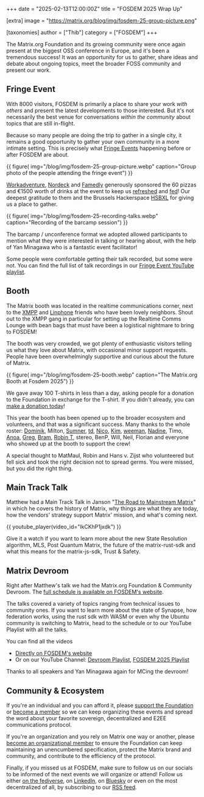 +++
date = "2025-02-13T12:00:00Z"
title = "FOSDEM 2025 Wrap Up"

[extra]
image = "https://matrix.org/blog/img/fosdem-25-group-picture.png"

[taxonomies]
author = ["Thib"]
category = ["FOSDEM"]
+++

The Matrix.org Foundation and its growing community were once again present at the biggest OSS conference in Europe, and it's been a tremendous success! It was an opportunity for us to gather, share ideas and debate about ongoing topics, meet the broader FOSS community and present our work.

## Fringe Event

With 8000 visitors, FOSDEM is primarily a place to share your work *with others* and present the latest developments to those interested. But it's not necessarily the best venue for conversations *within the community* about topics that are still in-flight.

Because so many people are doing the trip to gather in a single city, it remains a good opportunity to gather your own community in a more intimate setting. This is precisely what [Fringe Events](https://fosdem.org/2025/fringe/) happening before or after FOSDEM are about.

<!-- more -->

{{ figure(
    img="/blog/img/fosdem-25-group-picture.webp"
    caption="Group photo of the people attending the fringe event")
}}

[Workadventure](https://workadventu.re?ref=matrix.org), [Nordeck](https://nordeck.net?ref=matrix.org) and [Famedly](https://www.famedly.com?ref=matrix.org) generously sponsored the 60 pizzas and €1500 worth of drinks at the event to keep us [refreshed](https://mamot.fr/@thibaultamartin/113924167366538711) and [fed](https://mamot.fr/@thibaultamartin/113924626402982834)! Our deepest gratitude to them and the Brussels Hackerspace [HSBXL](https://hsbxl.be/) for giving us a place to gather.

{{ figure(
    img="/blog/img/fosdem-25-recording-talks.webp"
    caption="Recording of the barcamp session")
}}

The barcamp / unconference format we adopted allowed participants to mention what they were interested in talking or hearing about, with the help of Yan Minagawa who is a fantastic event facilitator!

Some people were comfortable getting their talk recorded, but some were not. You can find the full list of talk recordings in our [Fringe Event YouTube playlist](https://www.youtube.com/playlist?list=PLl5dnxRMP1hXKr5m42rBgcFjZ2Ar8vIUb).

## Booth

The Matrix booth was located in the realtime communications corner, next to the [XMPP](https://xmpp.org/) and [Linphone](https://www.linphone.org/en/homepage-linphone/) friends who have been lovely neighbors. Shout out to the XMPP gang in particular for setting up the Realtime Comms Lounge with bean bags that must have been a logistical nightmare to bring to FOSDEM!

The booth was very crowded, we got plenty of enthusiastic visitors telling us what they love about Matrix, with occasional minor support requests. People have been overwhelmingly supportive and curious about the future of Matrix.

{{ figure(
    img="/blog/img/fosdem-25-booth.webp"
    caption="The Matrix.org Booth at Fosdem 2025")
}}

We gave away 100 T-shirts in less than a day, asking people for a donation to the Foundation in exchange for the T-shirt. If you didn't already, you can [make a donation today](/support/)!

This year the booth has been opened up to the broader ecosystem and volunteers, and that was a significant success. Many thanks to the whole roster: [Dominik](https://dominik-rimpf.de), Milton, [Sumner](https://sumnerevans.com/), [td](https://technodisaster.com/), [Nico](https://neko.dev), [Kim](https://matrix.to/#/@kim:sosnowkadub.de), [weeman](https://chaos.social/@weeman), [Nadine](https://www.linkedin.com/in/nadine-minagawa-2183954), Timo, [Anoa](https://matrix.to/#/@andrewm:element.io), [Greg](https://emeraldreverie.org/), [Bram](https://matrix.to/#/@bram:matrix.directory), [Robin T](https://robin.town/), stereo, BenP, Will, Neil, Florian and everyone who showed up at the booth to support the crew!

A special thought to MatMaul, Robin and Hans v. Zijst who volunteered but fell sick and took the right decision not to spread germs. You were missed, but you did the right thing.

## Main Track Talk

Matthew had a Main Track Talk in Janson "[The Road to Mainstream Matrix](https://fosdem.org/2025/schedule/event/fosdem-2025-6274-the-road-to-mainstream-matrix/)" in which he covers the history of Matrix, why things are what they are today, how the vendors' strategy support Matrix' mission, and what's coming next.

{{ youtube_player(video_id="lkCKhP1jxdk") }}

Give it a watch if you want to learn more about the new State Resolution algorithm, MLS, Post Quantum Matrix, the future of the matrix-rust-sdk and what this means for the matrix-js-sdk, Trust & Safety.

## Matrix Devroom

Right after Matthew's talk we had the Matrix.org Foundation & Community Devroom. The [full schedule is available on FOSDEM's website](https://fosdem.org/2025/schedule/track/matrix/).

The talks covered a variety of topics ranging from technical issues to community ones. If you want to learn more about the state of Synapse, how federation works, using the rust sdk with WASM or even why the Ubuntu community is switching to Matrix, head to the schedule or to our YouTube Playlist with all the talks.

You can find all the videos

- [Directly on FOSDEM's website](https://fosdem.org/2025/schedule/track/matrix/)
- Or on our YouTube Channel: [Devroom Playlist](https://www.youtube.com/playlist?list=PLl5dnxRMP1hWWG7TzAvoRLL6jG6wzrhdx), [FOSDEM 2025 Playlist](https://www.youtube.com/playlist?list=PLl5dnxRMP1hWBVT4JEteJCX1yiycW55v9)

Thanks to all speakers and Yan Minagawa again for MCing the devroom!

## Community & Ecosystem

If you're an individual and you can afford it, please [support the Foundation](/support) or [become a member](/membership) so we can keep organizing these events and spread the word about your favorite sovereign, decentralized and E2EE communications protocol.

If you're an organization and you rely on Matrix one way or another, please [become an organizational member](/membership) to ensure the Foundation can keep maintaining an unencumbered specification, protect the Matrix brand and community, and contribute to the efficiency of the protocol.

Finally, if you missed us at FOSDEM, make sure to follow us on our socials to be informed of the next events we will organize or attend! Follow us either [on the fediverse](https://mastodon.matrix.org/@matrix), on [LinkedIn](https://www.linkedin.com/company/matrix-org/), on [Bluesky](https://bsky.app/profile/matrix.org) or even on the most decentralized of all, by subscribing to our [RSS feed](https://matrix.org/atom.xml).  
